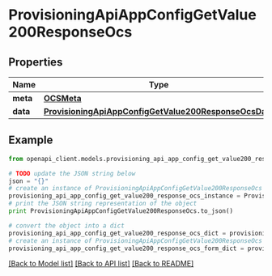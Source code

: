 # ProvisioningApiAppConfigGetValue200ResponseOcs


## Properties
Name | Type | Description | Notes
------------ | ------------- | ------------- | -------------
**meta** | [**OCSMeta**](OCSMeta.md) |  | 
**data** | [**ProvisioningApiAppConfigGetValue200ResponseOcsData**](ProvisioningApiAppConfigGetValue200ResponseOcsData.md) |  | 

## Example

```python
from openapi_client.models.provisioning_api_app_config_get_value200_response_ocs import ProvisioningApiAppConfigGetValue200ResponseOcs

# TODO update the JSON string below
json = "{}"
# create an instance of ProvisioningApiAppConfigGetValue200ResponseOcs from a JSON string
provisioning_api_app_config_get_value200_response_ocs_instance = ProvisioningApiAppConfigGetValue200ResponseOcs.from_json(json)
# print the JSON string representation of the object
print ProvisioningApiAppConfigGetValue200ResponseOcs.to_json()

# convert the object into a dict
provisioning_api_app_config_get_value200_response_ocs_dict = provisioning_api_app_config_get_value200_response_ocs_instance.to_dict()
# create an instance of ProvisioningApiAppConfigGetValue200ResponseOcs from a dict
provisioning_api_app_config_get_value200_response_ocs_form_dict = provisioning_api_app_config_get_value200_response_ocs.from_dict(provisioning_api_app_config_get_value200_response_ocs_dict)
```
[[Back to Model list]](../README.md#documentation-for-models) [[Back to API list]](../README.md#documentation-for-api-endpoints) [[Back to README]](../README.md)


